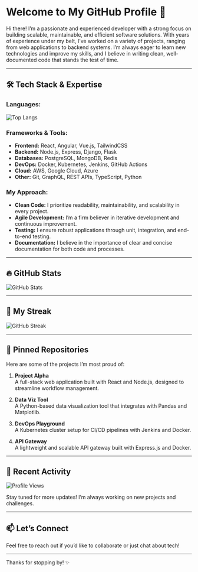 # Welcome to My GitHub Profile 👋

Hi there! I’m a passionate and experienced developer with a strong focus on building scalable, maintainable, and efficient software solutions. With years of experience under my belt, I’ve worked on a variety of projects, ranging from web applications to backend systems. I’m always eager to learn new technologies and improve my skills, and I believe in writing clean, well-documented code that stands the test of time.

---

## 🛠 Tech Stack & Expertise

### Languages:
![Top Langs](https://github-readme-stats.vercel.app/api/top-langs/?username=devmatildehuels185&layout=compact&theme=radical)

### Frameworks & Tools:
- **Frontend:** React, Angular, Vue.js, TailwindCSS  
- **Backend:** Node.js, Express, Django, Flask  
- **Databases:** PostgreSQL, MongoDB, Redis  
- **DevOps:** Docker, Kubernetes, Jenkins, GitHub Actions  
- **Cloud:** AWS, Google Cloud, Azure  
- **Other:** Git, GraphQL, REST APIs, TypeScript, Python

### My Approach:
- **Clean Code:** I prioritize readability, maintainability, and scalability in every project.  
- **Agile Development:** I’m a firm believer in iterative development and continuous improvement.  
- **Testing:** I ensure robust applications through unit, integration, and end-to-end testing.  
- **Documentation:** I believe in the importance of clear and concise documentation for both code and processes.  

---

## 🔥 GitHub Stats

![GitHub Stats](https://github-readme-stats.vercel.app/api?username=devmatildehuels185&show_icons=true&theme=radical)

---

## 💪 My Streak

![GitHub Streak](https://streak-stats.demolab.com?user=devmatildehuels185&theme=radical)

---

## 🌟 Pinned Repositories

Here are some of the projects I’m most proud of:

1. **Project Alpha**  
   A full-stack web application built with React and Node.js, designed to streamline workflow management.  

2. **Data Viz Tool**  
   A Python-based data visualization tool that integrates with Pandas and Matplotlib.  

3. **DevOps Playground**  
   A Kubernetes cluster setup for CI/CD pipelines with Jenkins and Docker.  

4. **API Gateway**  
   A lightweight and scalable API gateway built with Express.js and Docker.  

---

## 🚀 Recent Activity

![Profile Views](https://komarev.com/ghpvc/?username=devmatildehuels185&color=blue)

Stay tuned for more updates! I’m always working on new projects and challenges.  

---

## 📫 Let’s Connect

Feel free to reach out if you’d like to collaborate or just chat about tech!

---

Thanks for stopping by! ✨
